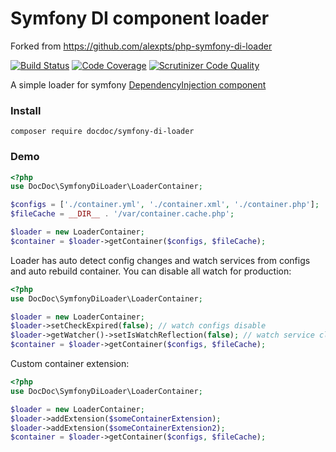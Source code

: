 # Symfony DI component loader

Forked from https://github.com/alexpts/php-symfony-di-loader

[![Build Status](https://travis-ci.org/DocDoc-team/php-symfony-di-loader.svg?branch=master)](https://travis-ci.org/DocDoc-team/php-symfony-di-loader)
[![Code Coverage](https://scrutinizer-ci.com/g/DocDoc-team/php-symfony-di-loader/badges/coverage.png?b=master)](https://scrutinizer-ci.com/g/DocDoc-team/php-symfony-di-loader/?branch=master)
[![Scrutinizer Code Quality](https://scrutinizer-ci.com/g/DocDoc-team/php-symfony-di-loader/badges/quality-score.png?b=master)](https://scrutinizer-ci.com/g/DocDoc-team/php-symfony-di-loader/?branch=master)


A simple loader for symfony [DependencyInjection component]( https://symfony.com/doc/current/components/dependency_injection.html)

### Install
`composer require docdoc/symfony-di-loader`


### Demo

```php
<?php
use DocDoc\SymfonyDiLoader\LoaderContainer;

$configs = ['./container.yml', './container.xml', './container.php'];
$fileCache = __DIR__ . '/var/container.cache.php';

$loader = new LoaderContainer;
$container = $loader->getContainer($configs, $fileCache);
```

Loader has auto detect config changes and watch services from configs and auto rebuild container.
You can disable all watch for production:

```php
<?php
use DocDoc\SymfonyDiLoader\LoaderContainer;

$loader = new LoaderContainer;
$loader->setCheckExpired(false); // watch configs disable
$loader->getWatcher()->setIsWatchReflection(false); // watch service class disable
$container = $loader->getContainer($configs, $fileCache);
```

Custom container extension:

```php
<?php
use DocDoc\SymfonyDiLoader\LoaderContainer;

$loader = new LoaderContainer;
$loader->addExtension($someContainerExtension);
$loader->addExtension($someContainerExtension2);
$container = $loader->getContainer($configs, $fileCache);
```
